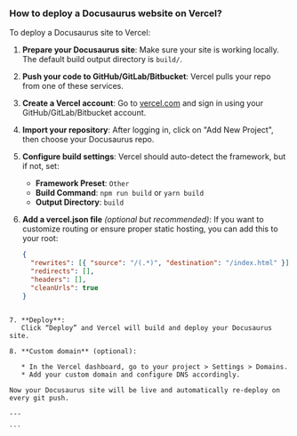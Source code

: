 ### How to deploy a Docusaurus website on Vercel?

To deploy a Docusaurus site to Vercel:

1. **Prepare your Docusaurus site**:
   Make sure your site is working locally. The default build output directory is `build/`.

2. **Push your code to GitHub/GitLab/Bitbucket**:
   Vercel pulls your repo from one of these services.

3. **Create a Vercel account**:
   Go to [vercel.com](https://vercel.com) and sign in using your GitHub/GitLab/Bitbucket account.

4. **Import your repository**:
   After logging in, click on "Add New Project", then choose your Docusaurus repo.

5. **Configure build settings**:
   Vercel should auto-detect the framework, but if not, set:

   - **Framework Preset**: `Other`
   - **Build Command**: `npm run build` or `yarn build`
   - **Output Directory**: `build`

6. **Add a vercel.json file** *(optional but recommended)*:
   If you want to customize routing or ensure proper static hosting, you can add this to your root:

   ```json
   {
     "rewrites": [{ "source": "/(.*)", "destination": "/index.html" }],
     "redirects": [],
     "headers": [],
     "cleanUrls": true
   }
````

7. **Deploy**:
   Click “Deploy” and Vercel will build and deploy your Docusaurus site.

8. **Custom domain** (optional):

   * In the Vercel dashboard, go to your project > Settings > Domains.
   * Add your custom domain and configure DNS accordingly.

Now your Docusaurus site will be live and automatically re-deploy on every git push.

---

```